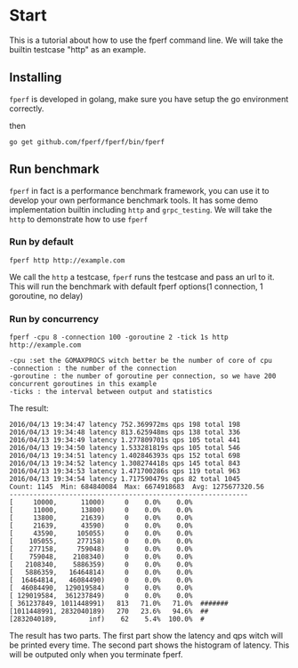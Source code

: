 # Start
This is a tutorial about how to use the fperf command line. We will take the builtin testcase "http" as an example.

## Installing
`fperf` is developed in golang, make sure you have setup the go environment correctly.

then
```
go get github.com/fperf/fperf/bin/fperf
```

## Run benchmark
`fperf` in fact is a performance benchmark framework, you can use it to develop your own performance benchmark tools.
It has some demo implementation builtin including `http` and `grpc_testing`. We will take the `http` to
demonstrate how to use `fperf`

### Run by default
```
fperf http http://example.com
```

We call the `http` a testcase, `fperf` runs the testcase and pass an url to it. This will run the benchmark
with default fperf options(1 connection, 1 goroutine, no delay)

### Run by concurrency
```
fperf -cpu 8 -connection 100 -goroutine 2 -tick 1s http http://example.com
```
```
-cpu :set the GOMAXPROCS witch better be the number of core of cpu
-connection : the number of the connection
-goroutine : the number of goroutine per connection, so we have 200 concurrent goroutines in this example
-ticks : the interval between output and statistics
```

The result:
```
2016/04/13 19:34:47 latency 752.369972ms qps 198 total 198
2016/04/13 19:34:48 latency 813.625948ms qps 138 total 336
2016/04/13 19:34:49 latency 1.277809701s qps 105 total 441
2016/04/13 19:34:50 latency 1.533281819s qps 105 total 546
2016/04/13 19:34:51 latency 1.402846393s qps 152 total 698
2016/04/13 19:34:52 latency 1.308274418s qps 145 total 843
2016/04/13 19:34:53 latency 1.471700286s qps 119 total 963
2016/04/13 19:34:54 latency 1.717590479s qps 82 total 1045
Count: 1145  Min: 684840084  Max: 6674918683  Avg: 1275677320.56
------------------------------------------------------------
[     10000,      11000)     0    0.0%    0.0%
[     11000,      13800)     0    0.0%    0.0%
[     13800,      21639)     0    0.0%    0.0%
[     21639,      43590)     0    0.0%    0.0%
[     43590,     105055)     0    0.0%    0.0%
[    105055,     277158)     0    0.0%    0.0%
[    277158,     759048)     0    0.0%    0.0%
[    759048,    2108340)     0    0.0%    0.0%
[   2108340,    5886359)     0    0.0%    0.0%
[   5886359,   16464814)     0    0.0%    0.0%
[  16464814,   46084490)     0    0.0%    0.0%
[  46084490,  129019584)     0    0.0%    0.0%
[ 129019584,  361237849)     0    0.0%    0.0%
[ 361237849, 1011448991)   813   71.0%   71.0%  #######
[1011448991, 2832040189)   270   23.6%   94.6%  ##
[2832040189,        inf)    62    5.4%  100.0%  #
```
The result has two parts. The first part show the latency and qps witch will be printed
every <tick> time. The second part shows the histogram of latency. This will be outputed
only when you terminate fperf.

